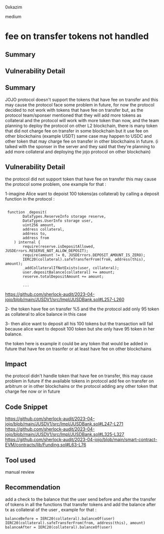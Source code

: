 0xkazim

medium

# fee on transfer tokens not handled

## Summary

## Vulnerability Detail

## Summary

JOJO protocol doesn't support the tokens that have fee on transfer and this may cause the protocol face some problem in future, for now the protocol decided to not work with tokens that have fee on transfer but, as the protocol team/sponser mentioned that they will add more tokens as collateral and the protocol will work with more token than now, and the team planning to deploy the protocol on other L2 blockchain, there is many token that did not charge fee on transfer in some blockchain but it use fee on other blockchains (example USDT) same case may happen to USDC and other token that may charge fee on transfer in other blockchains in future. (i talked with the sponser in the server and they said that they're planning to add more collateral and deploying the jojo protocol on other blockchain)

## Vulnerability Detail

the protocol did not support token that have fee on transfer this may cause the protocol some problem, one example for that :

1-imagine Alice want to depoist 100 tokens(as collateral) by calling a deposit function in the protocol :

```solidity

 function _deposit(
        DataTypes.ReserveInfo storage reserve,
        DataTypes.UserInfo storage user,
        uint256 amount,
        address collateral,
        address to,
        address from
    ) internal {
        require(reserve.isDepositAllowed, JUSDErrors.RESERVE_NOT_ALLOW_DEPOSIT);
        require(amount != 0, JUSDErrors.DEPOSIT_AMOUNT_IS_ZERO);
        IERC20(collateral).safeTransferFrom(from, address(this), amount);
        _addCollateralIfNotExists(user, collateral);
        user.depositBalance[collateral] += amount;
        reserve.totalDepositAmount += amount;

        ...
```

https://github.com/sherlock-audit/2023-04-jojo/blob/main/JUSDV1/src/Impl/JUSDBank.sol#L257-L260

2- the token have fee on transfer %5 and the the protocol add only 95 token as collateral to alice balance in this case

3- then alice want to deposit all his 100 tokens but the transaction will fail because alice want to deposit 100 token but she only have 95 token in her balance.

the token here is example it could be any token that would be added in future that have fee on trasnfer or at least have fee on other blockchains

## Impact

the protocol didn't handle token that have fee on transfer, this may cause problem in future if the available tokens in protocol add fee on transfer on arbitrum or in other blockchains or the protocol adding any other token that charge fee now or in future

## Code Snippet

https://github.com/sherlock-audit/2023-04-jojo/blob/main/JUSDV1/src/Impl/JUSDBank.sol#L247-L271
https://github.com/sherlock-audit/2023-04-jojo/blob/main/JUSDV1/src/Impl/JUSDBank.sol#L325-L327
https://github.com/sherlock-audit/2023-04-jojo/blob/main/smart-contract-EVM/contracts/lib/Funding.sol#L63-L76

## Tool used

manual review

## Recommendation

add a check to the balance that the user send before and after the transfer of tokens in all the functions that transfer tokens and add the balance after tx as collateral of the user , example for that :

```solidity
balanceBefore = IERC20(collateral).balanceOf(user)
IERC20(collateral).safeTransferFrom(from, address(this), amount)
balanceAfter = IERC20(collateral).balanceOf(user)

```
